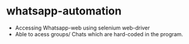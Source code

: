 # whatsapp-automation
- Accessing Whatsapp-web using selenium web-driver
- Able to acess groups/ Chats which are hard-coded in the program.
